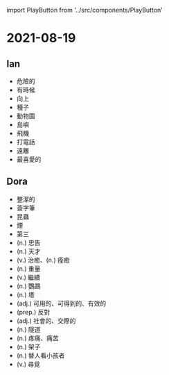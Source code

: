 import PlayButton from '../src/components/PlayButton'

# 2021-08-19

## Ian
- <PlayButton value="dangerous" /> 危險的
- <PlayButton value="sometimes" /> 有時候
- <PlayButton value="up" /> 向上
- <PlayButton value="seed" /> 種子
- <PlayButton value="zoo" /> 動物園
- <PlayButton value="island" /> 島嶼
- <PlayButton value="airplane" /> 飛機
- <PlayButton value="call" /> 打電話
- <PlayButton value="away" /> 遠離
- <PlayButton value="favorite" /> 最喜愛的

## Dora
- <PlayButton value="tidy" /> 整潔的
- <PlayButton value="marker" /> 簽字筆
- <PlayButton value="insect" /> 昆蟲
- <PlayButton value="smoke" /> 煙
- <PlayButton value="third" /> 第三
- <PlayButton value="advice" /> (n.) 忠告
- <PlayButton value="talent" /> (n.) 天才
- <PlayButton value="cure" /> (v.) 治癒、(n.) 痊癒
- <PlayButton value="weight" /> (n.) 重量
- <PlayButton value="continue" /> (v.) 繼續
- <PlayButton value="parrot" /> (n.) 鸚鵡
- <PlayButton value="tower" /> (n.) 塔
- <PlayButton value="available" /> (adj.) 可用的、可得到的、有效的
- <PlayButton value="against" /> (prep.) 反對
- <PlayButton value="social" /> (adj.) 社會的、交際的
- <PlayButton value="tunnel" /> (n.) 隧道
- <PlayButton value="pain" /> (n.) 疼痛、痛苦
- <PlayButton value="shelf" /> (n.) 架子
- <PlayButton value="baby sitter" /> (n.) 替人看小孩者
- <PlayButton value="seek" /> (v.) 尋覓
